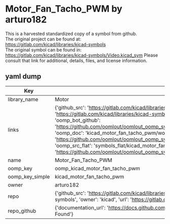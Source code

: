 # Motor_Fan_Tacho_PWM by arturo182  
This is a harvested standardized copy of a symbol from github.  
The original project can be found at:  
https://gitlab.com/kicad/libraries/kicad-symbols  
The original symbol can be found in:
https://gitlab.com/kicad/libraries/kicad-symbols/Video.kicad_sym
Please consult that link for additional, details, files, and license information.  
## yaml dump  
| Key | Value |  
| --- | --- |  
| library_name | Motor |  
| links | {'github_src': 'https://gitlab.com/kicad/libraries/kicad-symbols/Video.kicad_sym', 'github_src_repo': 'https://gitlab.com/kicad/libraries/kicad-symbols', 'oomp_bot': 'kicad_motor_fan_tacho_pwm/working', 'oomp_bot_github': 'https://github.com/oomlout/oomlout_oomp_symbol_bot/tree/main/kicad_motor_fan_tacho_pwm/working', 'oomp_doc': 'kicad_motor_fan_tacho_pwm/working', 'oomp_doc_github': 'https://github.com/oomlout/oomlout_oomp_symbol_doc/tree/main/kicad_motor_fan_tacho_pwm/working', 'oomp_src_flat': 'symbols_flat/kicad_motor_fan_tacho_pwm/working', 'oomp_src_flat_github': 'https://github.com/oomlout/oomlout_oomp_symbol_src/tree/main/kicad_motor_fan_tacho_pwm/working'} |  
| name | Motor_Fan_Tacho_PWM |  
| oomp_key | oomp_kicad_motor_fan_tacho_pwm |  
| oomp_key_simple | kicad_motor_fan_tacho_pwm |  
| owner | arturo182 |  
| repo | {'github_src': 'https://gitlab.com/kicad/libraries/kicad-symbols/Video.kicad_sym', 'name': 'libraries/kicad-symbols', 'owner': 'kicad', 'url': 'https://gitlab.com/kicad/libraries/kicad-symbols'} |  
| repo_github | {'documentation_url': 'https://docs.github.com/rest/repos/repos#get-a-repository', 'message': 'Not Found'} |  

